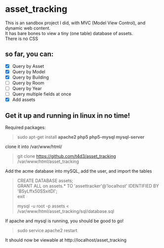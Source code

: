 # asset_tracking
This is an sandbox project I did, with MVC (Model View Control), and dynamic web content. \
It has bare bones to view a tiny (one table) database of assets. \
There is no CSS

so far, you can:
---
- [x] Query by Asset
- [x] Query by Model
- [x] Query by Building
- [ ] Query by Room
- [ ] Query by Year
- [ ] Query multiple fields at once
- [x] Add assets

Get it up and running in linux in no time!
---
Required packages:
> sudo apt-get install __apache2 php5 php5-mysql mysql-server__

clone it into /var/www/html/
> git clone https://github.com/t4d3/asset_tracking /var/www/html/asset_tracking

Add the acme database into mySQL, add the user, and import the tables
> CREATE DATABASE assets; \
> GRANT ALL on assets.* TO 'assettracker'@'localhost' IDENTIFIED BY 'BSyLffx50SSxitDI'; \
> exit
>
> mysql -u root -p assets < /var/www/html/asset_tracking/sql/database.sql

If apache and mysql is running, you should be good to go!
> sudo service apache2 restart

It should now be viewable at http://localhost/asset_tracking
